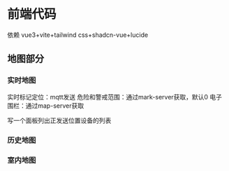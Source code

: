 # 前端代码

依赖 vue3+vite+tailwind css+shadcn-vue+lucide

## 地图部分

### 实时地图

实时标记定位：mqtt发送
危险和警戒范围：通过mark-server获取，默认0
电子围栏：通过map-server获取

写一个面板列出正发送位置设备的列表

### 历史地图

### 室内地图
